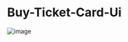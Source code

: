 # Buy-Ticket-Card-Ui

![image](https://github.com/vitalspace/Buy-Ticket-Card/assets/29004070/bf413fee-8d97-4ad4-b0e6-111124a114e4)
